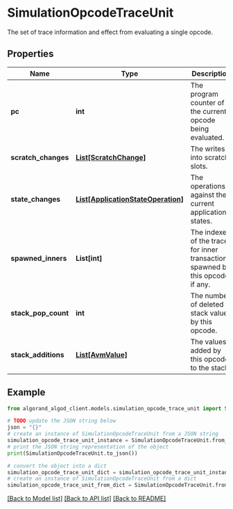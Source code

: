 # SimulationOpcodeTraceUnit

The set of trace information and effect from evaluating a single opcode.

## Properties

Name | Type | Description | Notes
------------ | ------------- | ------------- | -------------
**pc** | **int** | The program counter of the current opcode being evaluated. | 
**scratch_changes** | [**List[ScratchChange]**](ScratchChange.md) | The writes into scratch slots. | [optional] 
**state_changes** | [**List[ApplicationStateOperation]**](ApplicationStateOperation.md) | The operations against the current application&#39;s states. | [optional] 
**spawned_inners** | **List[int]** | The indexes of the traces for inner transactions spawned by this opcode, if any. | [optional] 
**stack_pop_count** | **int** | The number of deleted stack values by this opcode. | [optional] 
**stack_additions** | [**List[AvmValue]**](AvmValue.md) | The values added by this opcode to the stack. | [optional] 

## Example

```python
from algorand_algod_client.models.simulation_opcode_trace_unit import SimulationOpcodeTraceUnit

# TODO update the JSON string below
json = "{}"
# create an instance of SimulationOpcodeTraceUnit from a JSON string
simulation_opcode_trace_unit_instance = SimulationOpcodeTraceUnit.from_json(json)
# print the JSON string representation of the object
print(SimulationOpcodeTraceUnit.to_json())

# convert the object into a dict
simulation_opcode_trace_unit_dict = simulation_opcode_trace_unit_instance.to_dict()
# create an instance of SimulationOpcodeTraceUnit from a dict
simulation_opcode_trace_unit_from_dict = SimulationOpcodeTraceUnit.from_dict(simulation_opcode_trace_unit_dict)
```
[[Back to Model list]](../README.md#documentation-for-models) [[Back to API list]](../README.md#documentation-for-api-endpoints) [[Back to README]](../README.md)



